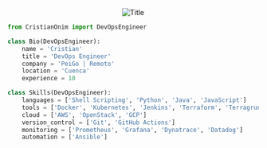 <div align="center">
  <img src="https://readme-typing-svg.herokuapp.com?font=Architects+Daughter&color=%2338C2FF&size=50&center=true&vCenter=true&height=60&width=600&lines=Heyyy!+I'm+Tien+Huynh+%3C3;TN+is+me!!!;Welcome+to+my+profile!" alt="Title"></img>
</div>

```py
from CristianOnim import DevOpsEngineer

class Bio(DevOpsEngineer):
    name = 'Cristian'
    title = 'DevOps Engineer'
    company = 'PeiGo | Remoto'
    location = 'Cuenca'
    experience = 10

class Skills(DevOpsEngineer):
    languages = ['Shell Scripting', 'Python', 'Java', 'JavaScript']
    tools = ['Docker', 'Kubernetes', 'Jenkins', 'Terraform', 'Terragrunt']
    cloud = ['AWS', 'OpenStack', 'GCP']
    version_control = ['Git', 'GitHub Actions']
    monitoring = ['Prometheus', 'Grafana', 'Dynatrace', 'Datadog']
    automation = ['Ansible']
```